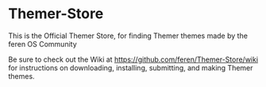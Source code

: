 # Themer-Store
This is the Official Themer Store, for finding Themer themes made by the feren OS Community

Be sure to check out the Wiki at https://github.com/feren/Themer-Store/wiki for instructions on downloading, installing, submitting, and making Themer themes. 
